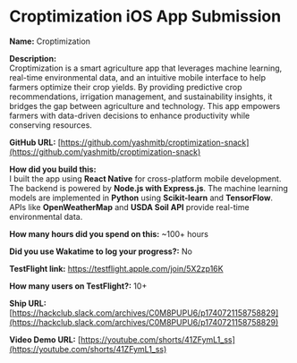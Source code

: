 # Croptimization iOS App Submission  

**Name:** Croptimization  

**Description:**  
Croptimization is a smart agriculture app that leverages machine learning, real-time environmental data, and an intuitive mobile interface to help farmers optimize their crop yields. By providing predictive crop recommendations, irrigation management, and sustainability insights, it bridges the gap between agriculture and technology. This app empowers farmers with data-driven decisions to enhance productivity while conserving resources.  

**GitHub URL:** [https://github.com/yashmitb/croptimization-snack](https://github.com/yashmitb/croptimization-snack)  

**How did you build this:**  
I built the app using **React Native** for cross-platform mobile development. The backend is powered by **Node.js with Express.js**. The machine learning models are implemented in **Python** using **Scikit-learn** and **TensorFlow**. APIs like **OpenWeatherMap** and **USDA Soil API** provide real-time environmental data.  

**How many hours did you spend on this:** ~100+ hours  

**Did you use Wakatime to log your progress?:** No  

**TestFlight link:** https://testflight.apple.com/join/5X2zp16K  

**How many users on TestFlight?:** 10+ 

**Ship URL:** [https://hackclub.slack.com/archives/C0M8PUPU6/p1740721158758829](https://hackclub.slack.com/archives/C0M8PUPU6/p1740721158758829)  

**Video Demo URL:** [https://youtube.com/shorts/41ZFymL1_ss](https://youtube.com/shorts/41ZFymL1_ss)  
